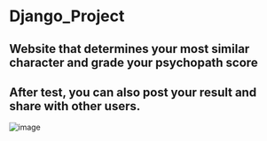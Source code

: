 # Django_Project

## Website that determines your most similar character and grade your psychopath score

## After test, you can also post your result and share with other users.

![image](https://user-images.githubusercontent.com/89198489/135073183-6bf1df3b-a0b4-42b6-b3de-cd308e6c7468.png)
